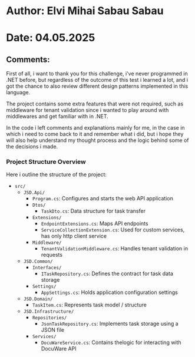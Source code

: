 # Author: Elvi Mihai Sabau Sabau
# Date: 04.05.2025

## Comments:
First of all, i want to thank you for this challenge, i've never programmed in .NET before, but regardless of the outcome of this test i learned a lot, and i got the chance to also review different design patterns implemented in this language.

The project contains some extra features that were not required, such as middleware for tenant validation since i wanted to play around with middlewares and get familiar with in .NET.

In the code i left comments and explanations mainly for me, in the case in which i need to come back to it and remember what i did, but i hope they will also help understand my thought process and the logic behind some of the decisions i made.



### Project Structure Overview
Here i outline the structure of the project:

- `src/`
  - `JSD.Api/`
    - `Program.cs`: Configures and starts the web API application
    - `Dtos/`
      - `TaskDto.cs`: Data structure for task transfer
    - `Extensions/`
      - `EndpointExtensions.cs`: Maps API endpoints
      - `ServiceCollectionExtension.cs`: Used for custom services, has only http client service
    - `Middleware/`
      - `TenantValidationMiddleware.cs`: Handles tenant validation in requests
  - `JSD.Common/`
    - `Interfaces/`
      - `ITaskRepository.cs`: Defines the contract for task data storage
    - `Settings/`
      - `AppSettings.cs`: Holds application configuration settings
  - `JSD.Domain/`
    - `TaskItem.cs`: Represents task model / structure
  - `JSD.Infrastructure/`
    - `Repositories/`
      - `JsonTaskRepository.cs`: Implements task storage using a JSON file
    - `Services/`
      - `DocuWareService.cs`: Contains thelogic for interacting with DocuWare API